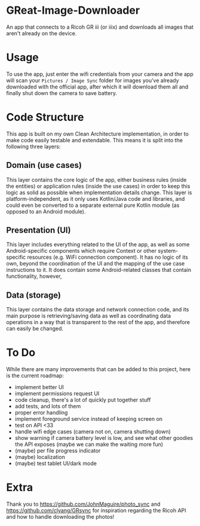 # GReat-Image-Downloader
An app that connects to a Ricoh GR iii (or iiix) and downloads all images that aren't already on the device.

# Usage
To use the app, just enter the wifi credentials from your camera and the app will scan your `Pictures / Image Sync` folder for images you've already downloaded with the official app, after which it will download them all and finally shut down the camera to save battery.

# Code Structure
This app is built on my own Clean Architecture implementation, in order to make code easily testable and extendable. This means it is split into the following three layers:

## Domain (use cases)
This layer contains the core logic of the app, either business rules (inside the entities) or application rules (inside the use cases) in order to keep this logic as solid as possible when implementation details change. This layer is platform-independent, as it only uses Kotlin/Java code and libraries, and could even be converted to a separate external pure Kotlin module (as opposed to an Android module).

## Presentation (UI) 
This layer includes everything related to the UI of the app, as well as some Android-specific components which require Context or other system-specific resources (e.g. WiFi connection component). It has no logic of its own, beyond the coordination of the UI and the mapping of the use case instructions to it. It does contain some Android-related classes that contain functionality, however, 

## Data (storage)
This layer contains the data storage and network connection code, and its main purpose is retrieving/saving data as well as coordinating data operations in a way that is transparent to the rest of the app, and therefore can easily be changed.

# To Do
While there are many improvements that can be added to this project, here is the current roadmap:
- implement better UI
- implement permissions request UI
- code cleanup, there's a lot of quickly put together stuff
- add tests, and lots of them
- proper error handling
- implement foreground service instead of keeping screen on
- test on API <33
- handle wifi edge cases (camera not on, camera shutting down)
- show warning if camera battery level is low, and see what other goodies the API exposes (maybe we can make the waiting more fun)
- (maybe) per file progress indicator
- (maybe) localization
- (maybe) test tablet UI/dark mode

# Extra
Thank you to https://github.com/JohnMaguire/photo_sync and https://github.com/clyang/GRsync for inspiration regarding the Ricoh API and how to handle downloading the photos!
